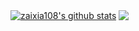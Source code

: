 <a href="https://github.com/anuraghazra/github-readme-stats"><img align="center" src="https://readme-stats-ten-iota.vercel.app/api?username=zaixia108&show_icons=true&include_all_commits=true&theme=flag-india&hide_border=true&count_private=true" alt="zaixia108's github stats" /></a>  <a href="https://github.com/anuraghazra/github-readme-stats"><img align="center" src="https://readme-stats-ten-iota.vercel.app/api/top-langs/?username=zaixia108&layout=compact&theme=flag-india&hide_border=true&count_private=true" /></a> 
